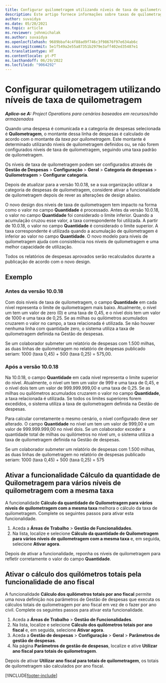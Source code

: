 ```yaml
---
title: Configurar quilometragem utilizando níveis de taxa de quilometragem
description: Este artigo fornece informações sobre taxas de quilometragem e escalões de taxas de quilometragem.
author: suvaidya
ms.date: 05/20/2021
ms.topic: article
ms.reviewer: johnmichalak
ms.author: suvaidya
ms.openlocfilehash: 9689bbaf4c4f88ad9f746c3f98676f97e634ab6c
ms.sourcegitcommit: 5e1f549a2e55a87351b2979e3aff402ed35487e1
ms.translationtype: HT
ms.contentlocale: pt-PT
ms.lasthandoff: 06/29/2022
ms.locfileid: "9064292"
---
```

# <a name="set-up-mileage-using-mileage-rate-tiers"></a>Configurar quilometragem utilizando níveis de taxa de quilometragem

_**Aplica-se A:** Project Operations para cenários baseados em recursos/não armazenados_

Quando uma despesa é comunicada e a categoria de despesas selecionada é **Quilometragem**, o montante dessa linha de despesas é calculado de acordo com o montante da *taxa por quilometragem*. Este montante é determinado utilizando níveis de quilometragem definidos ou, se não forem configurados níveis de taxa de quilometragem, seguindo uma taxa padrão de quilometragem. 

Os níveis de taxa de quilometragem podem ser configurados através de **Gestão de Despesas** > **Configuração** > **Geral** > **Categoria de despesas** > **Quilometragem** > **Configurar categoria**.

Depois de atualizar para a versão 10.0.18, se a sua organização utilizar a categoria de despesas de quilometragem, considere ativar a funcionalidade de quilometragem depois de rever as alterações de design abaixo. 

O novo design dos níveis de taxa de quilometragem tem impacto na forma como o valor no campo **Quantidade** é processado. Antes da versão 10.0.18, o valor no campo **Quantidade** foi considerado o limite inferior. Quando a acumulação cruzou esse valor, a taxa correspondente foi utilizada.  A partir de 10.0.18, o valor no campo **Quantidade** é considerado o limite superior. A taxa correspondente é utilizada quando a acumulação de quilometragem é inferior ao valor no campo **Quantidade**.  O novo modelo para níveis de quilometragem ajuda com consistência nos níveis de quilometragem e uma melhor capacidade de utilização.   

Todos os relatórios de despesas aprovados serão recalculados durante a publicação de acordo com o novo design.

## <a name="example"></a>Exemplo
 
### <a name="before-version-10018"></a>Antes da versão 10.0.18
Com dois níveis de taxa de quilometragem, o campo **Quantidade** em cada nível representa o limite de quilometragem mais baixo. Atualmente, o nível um tem um valor de zero (0) e uma taxa de 0,45, e o nível dois tem um valor de 1000 e uma taxa de 0,25. Se as milhas ou quilómetros acumulados cruzarem o valor no campo, a taxa relacionada é utilizada. Se não houver nenhuma linha com quantidade zero, o sistema utiliza a taxa de quilometragem definida na Gestão de despesas. 
 
Se um colaborador submeter um relatório de despesas com 1.500 milhas, as duas linhas de quilometragem no relatório de despesas publicado seriam: 1000 (taxa 0,45) + 500 (taxa 0,25) = 575,00.

### <a name="after-version-10018"></a>Após a versão 10.0.18
Na 10.0.18, o campo **Quantidade** em cada nível representa o limite superior do nível. Atualmente, o nível um tem um valor de 999 e uma taxa de 0,45, e o nível dois tem um valor de 999.999.999,00 e uma taxa de 0,25. Se as milhas ou quilómetros acumulados cruzarem o valor no campo **Quantidade**, a taxa relacionada é utilizada. Se todos os limites superiores forem excedidos, o sistema utiliza a taxa de quilometragem definida na Gestão de despesas. 
 
Para calcular corretamente o mesmo cenário, o nível configurado deve ser alterado. O campo **Quantidade** no nível um tem um valor de 999,00 e um valor de 999.999.999,00 no nível dois. Se um colaborador exceder a quantidade total de milhas ou quilómetros no nível um, o sistema utiliza a taxa de quilometragem definida na Gestão de despesas. 
  
Se um colaborador submeter um relatório de despesas com 1.500 milhas, as duas linhas de quilometragem no relatório de despesas publicado seriam: 1000 (taxa 0,45) + 500 (taxa 0,25) = 575

## <a name="enable-the-mileage-amount-calculation-for-multiple-mileage-tiers-with-same-rate-feature"></a>Ativar a funcionalidade Cálculo da quantidade de Quilometragem para vários níveis de quilometragem com a mesma taxa

A funcionalidade **Cálculo da quantidade de Quilometragem para vários níveis de quilometragem com a mesma taxa** melhora o cálculo da taxa de quilometragem. Complete os seguintes passos para ativar esta funcionalidade.

1. Aceda a **Áreas de Trabalho** > **Gestão de Funcionalidades**. 
2. Na lista, localize e selecione **Cálculo da quantidade de Quilometragem para vários níveis de quilometragem com a mesma taxa** e, em seguida, selecione **Ativar agora**.

Depois de ativar a funcionalidade, reponha os níveis de quilometragem para refletir corretamente o valor do campo **Quantidade**. 

## <a name="enable-the-mileage-totals-calculation-by-fiscal-year-feature"></a>Ativar o cálculo dos quilómetros totais pela funcionalidade de ano fiscal

A funcionalidade **Cálculo dos quilómetros totais por ano fiscal** permite uma nova definição nos parâmetros de Gestão de despesas que executa os cálculos totais de quilometragem por ano fiscal em vez de o fazer por ano civil. Complete os seguintes passos para ativar esta funcionalidade.

1. Aceda a **Áreas de Trabalho** > **Gestão de Funcionalidades**.
1. Na lista, localize e selecione **Cálculo dos quilómetros totais por ano fiscal** e, em seguida, selecione **Ativar agora**.
1. Aceda a **Gestão de despesas** > **Configuração** > **Geral** > **Parâmetros de gestão de despesas**.
1. Na página **Parâmetros de gestão de despesas**, localize e ative **Utilizar ano fiscal para totais de quilometragem**.

Depois de ativar **Utilizar ano fiscal para totais de quilometragem**, os totais de quilometragem são calculados por ano fiscal.

[!INCLUDE[footer-include](../includes/footer-banner.md)]
